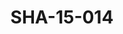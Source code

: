 ---
pid: SHA-15-014
title: SHA-15-014
language: en
original_label: 
rights: Sharhabil Ahmed
location_of_original: Sharhabil Ahmed
photographer_or_studio: 
scanned_from: photograph 12.1 by 16.6
_date: '1962'
location: Ethiopia, Massawa
description: Sharhabil Ahmed and group at restaurant
additional_notes: 
permission_display: 'yes'
on_server: 'no'
on_website: 'no'
permalink: /photopages/en/SHA-15-014.html
layout: photo-page
---